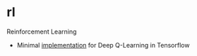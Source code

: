 # rl
Reinforcement Learning

* Minimal [implementation](https://github.com/zziz/rl/blob/master/tf-dql.py) for Deep Q-Learning in Tensorflow
